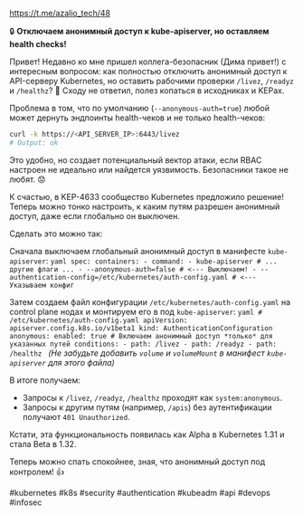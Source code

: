 https://t.me/azalio_tech/48

🔒 **Отключаем анонимный доступ к kube-apiserver, но оставляем health checks!**

Привет! Недавно ко мне пришел коллега-безопасник (Дима привет!) с интересным вопросом: как полностью отключить анонимный доступ к API-серверу Kubernetes, но оставить рабочими проверки `/livez`, `/readyz` и `/healthz`? 🤔 Сходу не ответил, полез копаться в исходниках и KEPах.

Проблема в том, что по умолчанию (`--anonymous-auth=true`) любой может дернуть эндпоинты health-чеков и не только health-чеков:
```bash
curl -k https://<API_SERVER_IP>:6443/livez
# Output: ok
```
Это удобно, но создает потенциальный вектор атаки, если RBAC настроен не идеально или найдется уязвимость. Безопасники такое не любят. 😟

К счастью, в KEP-4633 сообщество Kubernetes предложило решение! Теперь можно тонко настроить, к каким путям разрешен анонимный доступ, даже если глобально он выключен.

Сделать это можно так:

Сначала выключаем глобальный анонимный доступ в манифесте `kube-apiserver`:
    ```yaml
    spec:
      containers:
      - command:
        - kube-apiserver
        # ... другие флаги ...
        - --anonymous-auth=false # <--- Выключаем!
        - --authentication-config=/etc/kubernetes/auth-config.yaml # <--- Указываем конфиг
    ```

Затем создаем файл конфигурации `/etc/kubernetes/auth-config.yaml` на control plane нодах и монтируем его в под `kube-apiserver`:
    ```yaml
    # /etc/kubernetes/auth-config.yaml
    apiVersion: apiserver.config.k8s.io/v1beta1
    kind: AuthenticationConfiguration
    anonymous:
      enabled: true # Включаем анонимный доступ *только* для указанных путей
      conditions:
      - path: /livez
      - path: /readyz
      - path: /healthz
    ```
    *(Не забудьте добавить `volume` и `volumeMount` в манифест `kube-apiserver` для этого файла)*

В итоге получаем:
- Запросы к `/livez`, `/readyz`, `/healthz` проходят как `system:anonymous`.
- Запросы к другим путям (например, `/apis`) без аутентификации получают `401 Unauthorized`.

Кстати, эта функциональность появилась как Alpha в Kubernetes 1.31 и стала Beta в 1.32.

Теперь можно спать спокойнее, зная, что анонимный доступ под контролем! 👍

#kubernetes #k8s #security #authentication #kubeadm #api #devops #infosec